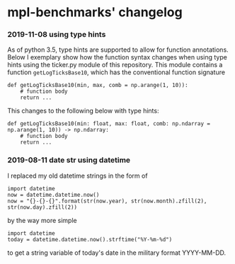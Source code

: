 # mpl-benchmarks' changelog

### 2019-11-08 using type hints
As of python 3.5, type hints are supported to allow for function annotations.
Below I exemplary show how the function syntax changes when using type hints using the
ticker.py module of this repository. This module contains a function `getLogTicksBase10`,
which has the conventional function signature
```
def getLogTicksBase10(min, max, comb = np.arange(1, 10)):
    # function body
    return ...
```
This changes to the following below with type hints:
```
def getLogTicksBase10(min: float, max: float, comb: np.ndarray = np.arange(1, 10)) -> np.ndarray:
    # function body
    return ...
```

### 2019-08-11 date str using datetime
I replaced my old datetime strings in the form of
```
import datetime
now = datetime.datetime.now()
now = "{}-{}-{}".format(str(now.year), str(now.month).zfill(2), str(now.day).zfill(2)) 
```
by the way more simple
```
import datetime
today = datetime.datetime.now().strftime("%Y-%m-%d")
```
to get a string variable of today's date in the military format YYYY-MM-DD.
